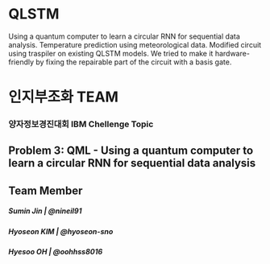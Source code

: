 # QLSTM
Using a quantum computer to learn a circular RNN for sequential data analysis. Temperature prediction using meteorological data.
Modified circuit using traspiler on existing QLSTM models. We tried to make it hardware-friendly by fixing the repairable part of the circuit with a basis gate. 

# 인지부조화 TEAM

### 양자정보경진대회 IBM Chellenge Topic

## Problem 3: QML - Using a quantum computer to learn a circular RNN for sequential data analysis



## Team Member
##### Sumin Jin | @nineil91
##### Hyoseon KIM | @hyoseon-sno
##### Hyesoo OH | @oohhss8016
